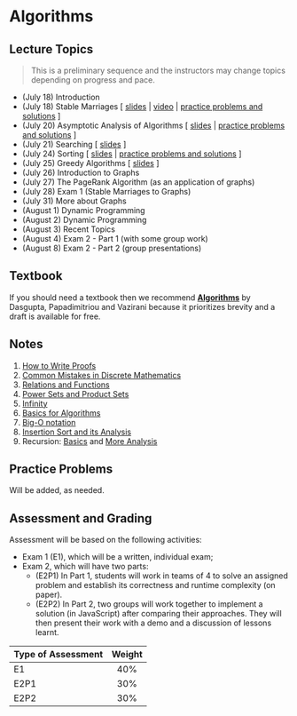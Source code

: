 # Algorithms

## Lecture Topics

> This is a preliminary sequence and the instructors may change topics depending on progress and pace.

- (July 18) Introduction
- (July 18) Stable Marriages [ [slides](https://docs.google.com/presentation/d/1YvJ7-r0ABGU8POBdU1feHQngT1RjnJO-8Y7yESPRUJk/edit?usp=sharing) | [video](https://www.loom.com/share/d8bb069e43464ef9b86c3a9cb5e4bb6a?sid=a6244cba-2e1d-4786-bd73-5f3ea865955c) | [practice problems and solutions](https://drive.google.com/file/d/1Fh0jf6oQTzwTUktCuBOEkKPack9fISHX/view?usp=sharing) ]
- (July 20) Asymptotic Analysis of Algorithms [ [slides](https://drive.google.com/file/d/1TOeCYX8L3EDBNPLCwy2zpEvObjSwXJJO/view?usp=sharing) | [practice problems and solutions](https://drive.google.com/file/d/1Y18wfDjfFwTZWFsoAKH86nTs0dd-J_P5/view?usp=sharing) ]
- (July 21) Searching [ [slides](https://drive.google.com/file/d/1NNMajrnBWY8PEkxaOf0m787eYxgR9mMk/view?usp=sharing) ]
- (July 24) Sorting [ [slides](https://drive.google.com/file/d/1eXYu1sdnwRdRWeQf95hJ4O3y1p7POFRg/view?usp=sharing) | [practice problems and solutions](https://drive.google.com/file/d/1YqyD-OsrvRhDZLxM5gcRnzGge0rpq0BQ/view?usp=sharing) ]
- (July 25) Greedy Algorithms [ [slides](https://drive.google.com/file/d/1ftwhXnCmJSfUkkmuUQp3_OdoO1NOn87T/view?usp=sharing) ]
- (July 26) Introduction to Graphs
- (July 27) The PageRank Algorithm (as an application of graphs)
- (July 28) Exam 1 (Stable Marriages to Graphs)
- (July 31) More about Graphs
- (August 1) Dynamic Programming
- (August 2) Dynamic Programming
- (August 3) Recent Topics
- (August 4) Exam 2 - Part 1 (with some group work)
- (August 8) Exam 2 - Part 2 (group presentations)


## Textbook

If you should need a textbook then we recommend [**Algorithms**](http://algorithmics.lsi.upc.edu/docs/Dasgupta-Papadimitriou-Vazirani.pdf) by Dasgupta, Papadimitriou and Vazirani because it prioritizes brevity and a draft is available for free.

## Notes

1. [How to Write Proofs](notes/0-proofwriting.pdf)
2. [Common Mistakes in Discrete Mathematics](notes/0-mistakes.pdf)
3. [Relations and Functions](notes/0-relations+functions.pdf)
4. [Power Sets and Product Sets](notes/0-power+product.pdf)
5. [Infinity](notes/0-Notes-infinity.pdf)
6. [Basics for Algorithms](notes/1-algorithms.pdf)
7. [Big-O notation](notes/2-big-oh.pdf)
8. [Insertion Sort and its Analysis](notes/3-InsertionSort.pdf)
9. Recursion: [Basics](notes/recursion.pdf) and [More Analysis](notes/recursion2.pdf)

## Practice Problems

Will be added, as needed.


## Assessment and Grading

Assessment will be based on the following activities:
- Exam 1 (E1), which will be a written, individual exam;
- Exam 2, which will have two parts:
    - (E2P1) In Part 1, students will work in teams of 4 to solve an assigned problem and establish its correctness and runtime complexity (on paper).
    - (E2P2) In Part 2, two groups will work together to implement a solution (in JavaScript) after comparing their approaches. They will then present their work with a demo and a discussion of lessons learnt.

| Type of Assessment | Weight |
| ------------------ | :-------: |
| E1 | 40% |
| E2P1 | 30% |
| E2P2 | 30% |
